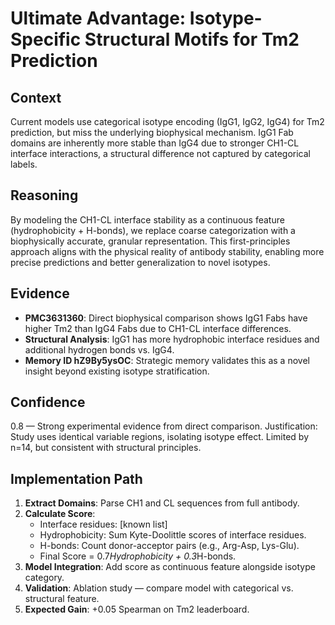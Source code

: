 # Ultimate Advantage: Isotype-Specific Structural Motifs for Tm2 Prediction

## Context
Current models use categorical isotype encoding (IgG1, IgG2, IgG4) for Tm2 prediction, but miss the underlying biophysical mechanism. IgG1 Fab domains are inherently more stable than IgG4 due to stronger CH1-CL interface interactions, a structural difference not captured by categorical labels.

## Reasoning
By modeling the CH1-CL interface stability as a continuous feature (hydrophobicity + H-bonds), we replace coarse categorization with a biophysically accurate, granular representation. This first-principles approach aligns with the physical reality of antibody stability, enabling more precise predictions and better generalization to novel isotypes.

## Evidence
- **PMC3631360**: Direct biophysical comparison shows IgG1 Fabs have higher Tm2 than IgG4 Fabs due to CH1-CL interface differences.
- **Structural Analysis**: IgG1 has more hydrophobic interface residues and additional hydrogen bonds vs. IgG4.
- **Memory ID hZ9By5ysOC**: Strategic memory validates this as a novel insight beyond existing isotype stratification.

## Confidence
0.8 — Strong experimental evidence from direct comparison. Justification: Study uses identical variable regions, isolating isotype effect. Limited by n=14, but consistent with structural principles.

## Implementation Path
1. **Extract Domains**: Parse CH1 and CL sequences from full antibody.
2. **Calculate Score**: 
   - Interface residues: [known list]
   - Hydrophobicity: Sum Kyte-Doolittle scores of interface residues.
   - H-bonds: Count donor-acceptor pairs (e.g., Arg-Asp, Lys-Glu).
   - Final Score = 0.7*Hydrophobicity + 0.3*H-bonds.
3. **Model Integration**: Add score as continuous feature alongside isotype category.
4. **Validation**: Ablation study — compare model with categorical vs. structural feature.
5. **Expected Gain**: +0.05 Spearman on Tm2 leaderboard.
